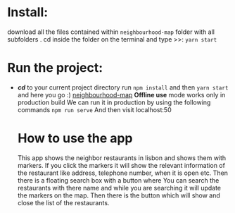 # Install:
download all the files contained within `neighbourhood-map` folder
with all subfolders .
cd inside the folder on the terminal and type >>: `yarn start` 
# Run the project:
* _**cd**_ to your current project directory 
    run `npm install` and then `yarn start ` and here you go :)
[neighbourhood-map](https://emyengineer.github.io/neighbourhood-map/)
 **Offline use** mode works only in production build
  We can run it in production by using the following commands
  ```npm run serve```
  And then visit localhost:50
  # How to use the app
    This app shows the neighbor restaurants in lisbon and shows them with markers. If you click the markers it will show the relevant information of the restaurant like address, telephone number, when it is open etc. Then there is a floating search box with a button where You can search the restaurants with there name and while you are searching it will update the markers on the map. Then there is the button which will show and close the list of the restaurants.
